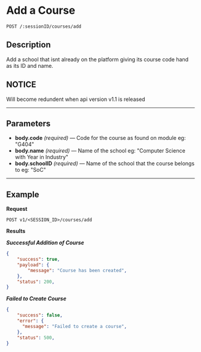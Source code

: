 # Add a Course

    POST /:sessionID/courses/add

## Description
Add a school that isnt already on the platform giving its course code hand as its ID and name.

## NOTICE
Will become redundent when api version v1.1 is released

***

## Parameters
- **body.code** _(required)_ — Code for the course as found on module eg: "G404"
- **body.name** _(required)_ — Name of the school eg: "Computer Science with Year in Industry"
- **body.schoolID** _(required)_ — Name of the school that the course belongs to eg: "SoC"

***

## Example
**Request**

    POST v1/<SESSION_ID>/courses/add

**Results**

***Successful Addition of Course***
``` json
{
    "success": true,
    "payload": {
        "message": "Course has been created",
    },
    "status": 200,
}
```

***Failed to Create Course***
``` json
{
    "success": false,
    "error": {
      "message": "Failed to create a course",
    },
    "status": 500,
}
```